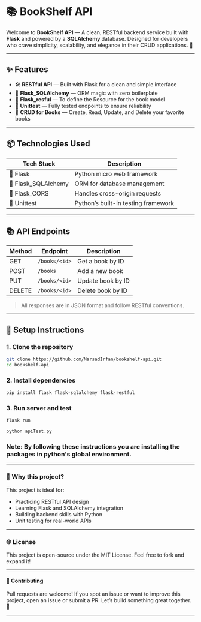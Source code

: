 # 📚 BookShelf API

Welcome to **BookShelf API** — A clean, RESTful backend service built with **Flask** and powered by a **SQLAlchemy** database. Designed for developers who crave simplicity, scalability, and elegance in their CRUD applications. 🚀

---

## ✨ Features

- 🛠️ **RESTful API** — Built with Flask for a clean and simple interface
- 🧠 **Flask_SQLAlchemy** — ORM magic with zero boilerplate
- 🔄 **Flask_resful** — To define the Resource for the book model 
- 🔬 **Unittest** — Fully tested endpoints to ensure reliability
- 📘 **CRUD for Books** — Create, Read, Update, and Delete your favorite books

---

## 📦 Technologies Used

| Tech Stack | Description |
|------------|-------------|
| 🐍 Flask   | Python micro web framework |
| 📄 Flask_SQLAlchemy | ORM for database management |
| 🔁 Flask_CORS | Handles cross-origin requests |
| 🧪 Unittest | Python’s built-in testing framework |

---

## 📚 API Endpoints

| Method | Endpoint         | Description            |
|--------|------------------|------------------------|
| GET    | `/books/<id>`    | Get a book by ID       |
| POST   | `/books`         | Add a new book         |
| PUT    | `/books/<id>`    | Update book by ID      |
| DELETE | `/books/<id>`    | Delete book by ID      |

> All responses are in JSON format and follow RESTful conventions.

---

## 🧰 Setup Instructions

### 1. Clone the repository

```bash
git clone https://github.com/MarsadIrfan/bookshelf-api.git
cd bookshelf-api
```

### 2. Install dependencies

```bash
pip install flask flask-sqlalchemy flask-restful
```

### 3. Run server and test

```bash
flask run
```

```bash
python apiTest.py
```

### Note: By following these instructions you are installing the packages in python's global environment.

---

### 🧠 Why this project?
This project is ideal for:

- Practicing RESTful API design
- Learning Flask and SQLAlchemy integration
- Building backend skills with Python
- Unit testing for real-world APIs

---

### 🌐 License
This project is open-source under the MIT License. Feel free to fork and expand it!

---

#### 🚀 Contributing
Pull requests are welcome! If you spot an issue or want to improve this project, open an issue or submit a PR. Let’s build something great together. 💪

---
